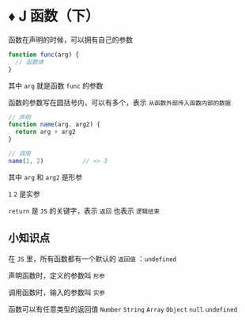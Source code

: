 # ♦️ J 函数（下）

函数在声明的时候，可以拥有自己的参数

```js
function func(arg) {
  // 函数体
}
```

其中 ```arg``` 就是函数 ```func``` 的参数

函数的参数写在圆括号内，可以有多个，表示 ```从函数外部传入函数内部的数据```

```js
// 声明
function name(arg, arg2) {
  return arg + arg2
}

// 调用
name(1, 2)           // => 3
```

其中 ```arg``` 和 ```arg2``` 是形参

```1``` ```2``` 是实参

```return``` 是 ```JS``` 的关键字，表示 ```返回``` 也表示 ```逻辑结束```

## 小知识点

在 ```JS``` 里，所有函数都有一个默认的 ```返回值``` ：```undefined```

声明函数时，定义的参数叫 ```形参```

调用函数时，输入的参数叫 ```实参```

函数可以有任意类型的返回值 ```Number``` ```String``` ```Array``` ```Object``` ```null``` ```undefined```


